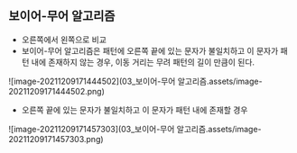 ## 보이어-무어 알고리즘

+ 오른쪽에서 왼쪽으로 비교
+ 보이어-무어 알고리즘은 패턴에 오른쪽 끝에 있는 문자가 불일치하고 이 문자가 패턴 내에 존재하지 않는 경우, 이동 거리는 무려 패턴의 길이 만큼이 된다.

![image-20211209171444502](03_보이어-무어 알고리즘.assets/image-20211209171444502.png)

+ 오른쪽 끝에 있는 문자가 불일치하고 이 문자가 패턴 내에 존재할 경우

![image-20211209171457303](03_보이어-무어 알고리즘.assets/image-20211209171457303.png)